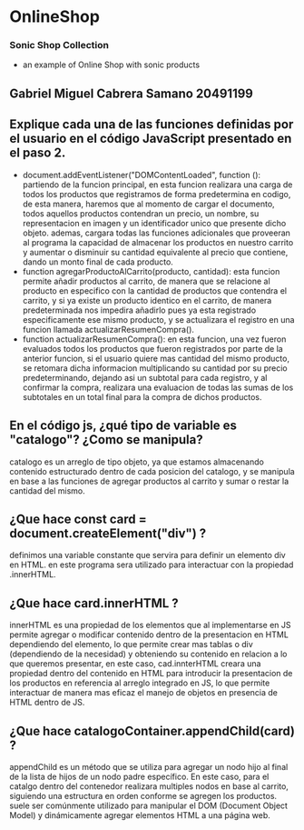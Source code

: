 # OnlineShop 
### Sonic Shop Collection
- an example of Online Shop with sonic products
## Gabriel Miguel Cabrera Samano 20491199

## Explique cada una de las funciones definidas por el usuario en el código JavaScript presentado en el paso 2. 
- document.addEventListener("DOMContentLoaded", function ():
partiendo de la funcion principal, en esta funcion realizara una carga de todos los productos que registramos de forma predetermina en codigo, de esta manera, haremos que al momento de cargar el documento, todos aquellos productos contendran un precio, un nombre, su representacion en imagen y un identificador unico que presente dicho objeto. ademas, cargara todas las funciones adicionales que proveeran al programa la capacidad de almacenar los productos en nuestro carrito y aumentar o disminuir su cantidad equivalente al precio que contiene, dando un monto final de cada producto. 
- function agregarProductoAlCarrito(producto, cantidad):
esta funcion permite añadir productos al carrito, de manera que se relacione al producto en especifico con la cantidad de productos que contendra el carrito, y si ya existe un producto identico en el carrito, de manera predeterminada nos impedira añadirlo pues ya esta registrado especificamente ese mismo producto, y se actualizara el registro en una funcion llamada actualizarResumenCompra().
- function actualizarResumenCompra():
en esta funcion, una vez fueron evaluados todos los productos que fueron registrados por parte de la anterior funcion, si el usuario quiere mas cantidad del mismo producto, se retomara dicha informacion multiplicando su cantidad por su precio predeterminando, dejando asi un subtotal para cada registro, y al confirmar la compra, realizara una evaluacion de todas las sumas de los subtotales en un total final para la compra de dichos productos.
## En el código js, ¿qué tipo de variable es "catalogo"? ¿Como se manipula?
catalogo es un arreglo de tipo objeto, ya que estamos almacenando contenido estructurado dentro de cada posicion del catalogo, y se manipula en base a las funciones de agregar productos al carrito y sumar o restar la cantidad del mismo.
## ¿Que hace const card = document.createElement("div") ?
definimos una variable constante que servira para definir un elemento div en HTML. en este programa sera utilizado para interactuar con la propiedad .innerHTML.
## ¿Que hace card.innerHTML ?
innerHTML es una propiedad de los elementos que al implementarse en JS permite agregar o modificar contenido dentro de la presentacion en HTML dependiendo del elemento, lo que permite crear mas tablas o div (dependiendo de la necesidad) y obteniendo su contenido en relacion a lo que queremos presentar, en este caso, cad.innterHTML creara una propiedad dentro del contenido en HTML para introducir la presentacion de los productos en referencia al arreglo integrado en JS, lo que permite interactuar de manera mas eficaz el manejo de objetos en presencia de HTML dentro de JS.
## ¿Que hace catalogoContainer.appendChild(card) ?
appendChild es un método que se utiliza para agregar un nodo hijo al final de la lista de hijos de un nodo padre específico. En este caso, para el catalgo dentro del contenedor realizara multiples nodos en base al carrito, siguiendo una estructura en orden conforme se agregen los productos. suele ser comúnmente utilizado para manipular el DOM (Document Object Model) y dinámicamente agregar elementos HTML a una página web.

